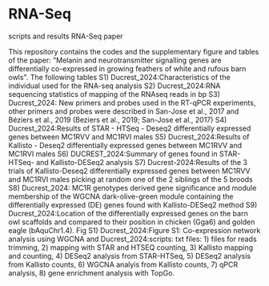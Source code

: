 # RNA-Seq
scripts and results RNA-Seq paper

This repository contains the codes and the supplementary figure and tables of the paper: "Melanin and neurotransmitter signalling genes are differentially co-expressed in growing feathers of white and rufous barn owls".
The following tables 
S1) Ducrest_2024:Characteristics of the individual used for the RNA-seq analysis
S2) Ducrest_2024:RNA sequencing statistics of mapping of the RNAseq reads in bp
S3) Ducrest_2024: New primers and probes used in the RT-qPCR experiments, other primers and probes were described in San-Jose et al., 2017 and Béziers et al., 2019 (Beziers et al., 2019; San-Jose et al., 2017)
S4) Ducrest_2024:Results of STAR - HTSeq - Deseq2 differentially expressed genes between MC1RVV and MC1RVI males
S5) Ducrest_2024:Results of Kallisto - Deseq2 differentially expressed genes between MC1RVV and MC1RVI males
S6) DUCREST_2024:Summary of genes found in STAR-HTSeq- and Kallisto-DESeq2 analysis
S7) Ducrest-2024:Results of the 3 trials of Kallisto-Deseq2 differentially expressed genes between MC1RVV and MC1RVI males picking at random one of the 2 siblings of the 5 broods
S8) Ducrest_2024: MC1R genotypes derived gene significance and module membership of the WGCNA dark-olive-green module containing the differentially expressed (DE) genes found with Kallisto-DESeq2 method
S9) Ducrest_2024:Location of the differentially expressed genes on the barn owl scaffolds and compared to their position in chicken (Gga6) and golden eagle (bAquChr1.4).
Fig S1) Ducrest_2024:Figure S1: Co-expression network analysis using WGCNA
and Ducrest_2024:scripts: txt files:  1) files for reads trimming, 2) mapping with STAR and HTSEQ counting, 3) Kallisto mapping and counting, 4) DESeq2 analysis from STAR-HTSeq, 5) DESeq2 analysis from Kallisto counts, 6) WGCNA analyis from Kallisto counts, 7) qPCR analysis, 8) gene enrichment analysis with TopGo.
